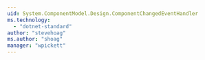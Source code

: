 ```yaml
---
uid: System.ComponentModel.Design.ComponentChangedEventHandler
ms.technology: 
  - "dotnet-standard"
author: "stevehoag"
ms.author: "shoag"
manager: "wpickett"
---
```

